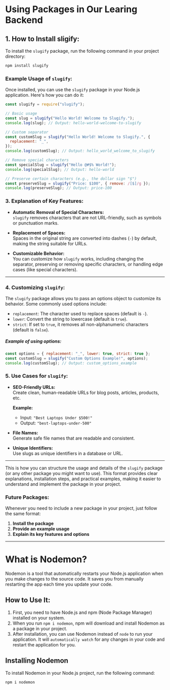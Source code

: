 # Using Packages in Our Learing Backend

## 1. How to Install sligify:

To install the `slugify` package, run the following command in your project directory:

```bash
npm install slugify
```

### Example Usage of `slugify`:

Once installed, you can use the `slugify` package in your Node.js application. Here's how you can do it:

```javascript
const slugify = require("slugify");

// Basic usage
const slug = slugify("Hello World! Welcome to Slugify.");
console.log(slug); // Output: hello-world-welcome-to-slugify

// Custom separator
const customSlug = slugify("Hello World! Welcome to Slugify.", {
  replacement: "_",
});
console.log(customSlug); // Output: hello_world_welcome_to_slugify

// Remove special characters
const specialSlug = slugify("Hello @#$% World!");
console.log(specialSlug); // Output: hello-world

// Preserve certain characters (e.g., the dollar sign "$")
const preserveSlug = slugify("Price: $100", { remove: /[$]/g });
console.log(preserveSlug); // Output: price-100
```

### 3. Explanation of Key Features:

- **Automatic Removal of Special Characters:**  
  `slugify` removes characters that are not URL-friendly, such as symbols or punctuation marks.

- **Replacement of Spaces:**  
  Spaces in the original string are converted into dashes (`-`) by default, making the string suitable for URLs.

- **Customizable Behavior:**  
  You can customize how `slugify` works, including changing the separator, preserving or removing specific characters, or handling edge cases (like special characters).

---

### 4. Customizing `slugify`:

The `slugify` package allows you to pass an options object to customize its behavior. Some commonly used options include:

- `replacement`: The character used to replace spaces (default is `-`).
- `lower`: Convert the string to lowercase (default is `true`).
- `strict`: If set to `true`, it removes all non-alphanumeric characters (default is `false`).

##### Example of using options:

```javascript
const options = { replacement: "_", lower: true, strict: true };
const customSlug = slugify("Custom Options Example!", options);
console.log(customSlug); // Output: custom_options_example
```

### 5. Use Cases for `slugify`:

- **SEO-Friendly URLs:**  
  Create clean, human-readable URLs for blog posts, articles, products, etc.

  **Example:**

  - Input: `"Best Laptops Under $500!"`
  - Output: `"best-laptops-under-500"`

- **File Names:**  
  Generate safe file names that are readable and consistent.

- **Unique Identifiers:**  
  Use slugs as unique identifiers in a database or URL.

---

This is how you can structure the usage and details of the `slugify` package (or any other package you might want to use). This format provides clear explanations, installation steps, and practical examples, making it easier to understand and implement the package in your project.

### Future Packages:

Whenever you need to include a new package in your project, just follow the same format:

1. **Install the package**
2. **Provide an example usage**
3. **Explain its key features and options**

---

# What is Nodemon?

Nodemon is a tool that automatically restarts your Node.js application when you make changes to the source code. It saves you from manually restarting the app each time you update your code.

## How to Use It:

1. First, you need to have Node.js and npm (Node Package Manager) installed on your system.
2. When you run `npm i nodemon`, npm will download and install Nodemon as a package in your project.
3. After installation, you can use Nodemon instead of `node` to run your application. It will `automatically watch` for any changes in your code and restart the application for you.

## Installing Nodemon

To install Nodemon in your Node.js project, run the following command:

```bash
npm i nodemon
```
